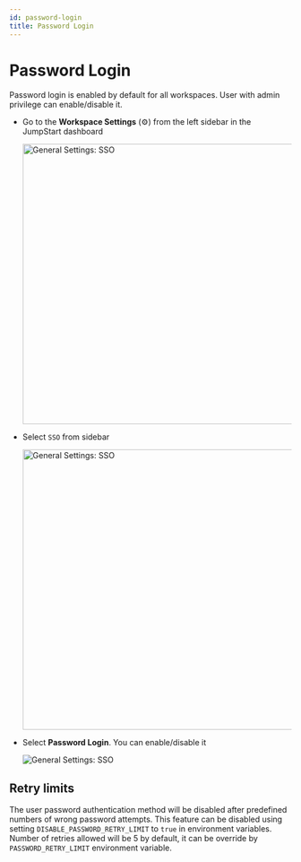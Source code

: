 ```yaml
---
id: password-login
title: Password Login
---
```


# Password Login

Password login is enabled by default for all workspaces. User with admin privilege can enable/disable it. 

- Go to the **Workspace Settings** (⚙️) from the left sidebar in the JumpStart dashboard
  <div style={{textAlign: 'center'}}>

  <img className="screenshot-full" src="/img/sso/general/workside2.png" alt="General Settings: SSO" width="500"/>

  </div>

- Select `SSO` from sidebar 
  <div style={{textAlign: 'center'}}>

  <img className="screenshot-full" src="/img/sso/general/sso2.png" alt="General Settings: SSO" width="500"/>

  </div>

- Select **Password Login**. You can enable/disable it
  <div style={{textAlign: 'center'}}>

  <img className="screenshot-full" src="/img/sso/general/password.png" alt="General Settings: SSO" />

  </div>

## Retry limits
The user password authentication method will be disabled after predefined numbers of wrong password attempts. This feature can be disabled using setting `DISABLE_PASSWORD_RETRY_LIMIT` to `true` in environment variables. Number of retries allowed will be 5 by default, it can be override by `PASSWORD_RETRY_LIMIT` environment variable.
